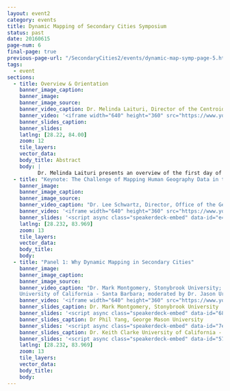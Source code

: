 ```yaml
---
layout: event2
category: events
title: Dynamic Mapping of Secondary Cities Symposium
status: past
date: 20160615
page-num: 6
final-page: true
previous-page-url: "/SecondaryCities2/events/dynamic-map-symp-page-5.html"
tags:
  - event
sections: 
  - title: Overview & Orientation
    banner_image_caption: 
    banner_image: 
    banner_image_source: 
    banner_video_caption: Dr. Melinda Laituri, Director of the Centroid, Colorado State University
    banner_video: '<iframe width="640" height="360" src="https://www.youtube.com/embed/obYV2FwGhtk" frameborder="0" allowfullscreen></iframe>'
    banner_slides_caption: 
    banner_slides: 
    latlng: [28.22, 84.00]
    zoom: 12
    tile_layers:
    vector_data:
    body_title: Abstract
    body: |
          Dr. Melinda Laituri presents an overview of the first day of the Dynamic Mapping Symposium which presented a number of open source and proprietary mapping tools and technologies for Secondary Cities. She then presents the Secondary City project, partners, and activities in three cities - Cuzco, Kharkiv and Pokhara.
  - title: "Keynote: The Challenge of Mapping Human Geography Data in the Urban Milieu"
    banner_image: 
    banner_image_caption: 
    banner_image_source:
    banner_video_caption: "Dr. Lee Schwartz, Director, Office of the Geographer, U.S. Department of State"
    banner_video: '<iframe width="640" height="360" src="https://www.youtube.com/embed/j21anT1rHps" frameborder="0" allowfullscreen></iframe>'
    banner_slides: '<script async class="speakerdeck-embed" data-id="e4aaa4f9fb2041388bbc5981c9a3f63b" data-ratio="1.33333333333333" src="//speakerdeck.com/assets/embed.js"></script>'
    latlng: [28.232, 83.969]
    zoom: 13
    tile_layers:
    vector_data:
    body_title: 
    body:
  - title: "Panel 1: Why Dynamic Mapping in Secondary Cities"
    banner_image: 
    banner_image_caption: 
    banner_image_source:
    banner_video_caption: "Dr. Mark Montgomery, Stonybrook University; Dr Phil Yang, George Mason University; Dr. Keith Clarke
    University of California - Santa Barbara; moderated by Dr. Jason Ur, Harvard University"
    banner_video: '<iframe width="640" height="360" src="https://www.youtube.com/embed/t59nZ85gMGw" frameborder="0" allowfullscreen></iframe>'
    banner_slides_caption: Dr. Mark Montgomery, Stonybrook University
    banner_slides: '<script async class="speakerdeck-embed" data-id="68f982b6aa884569bd0690c902c2c7ad" data-ratio="1.33333333333333" src="//speakerdeck.com/assets/embed.js"></script>'
    banner_slides_caption: Dr Phil Yang, George Mason University
    banner_slides: '<script async class="speakerdeck-embed" data-id="7e9c7fc67ed9480d8c2d90c516d707c7" data-ratio="1.33333333333333" src="//speakerdeck.com/assets/embed.js"></script>'
    banner_slides_caption: Dr. Keith Clarke University of California - Santa Barbara
    banner_slides: '<script async class="speakerdeck-embed" data-id="575434dd76ec4f9eba78ce313e964879" data-ratio="1.33333333333333" src="//speakerdeck.com/assets/embed.js"></script>'
    latlng: [28.232, 83.969]
    zoom: 13
    tile_layers:
    vector_data:
    body_title: 
    body:
---
```

